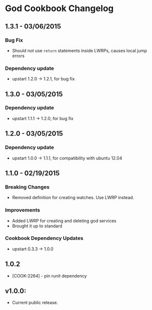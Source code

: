 God Cookbook Changelog
=======================
1.3.1 - 03/06/2015
------------------
### Bug Fix
* Should not use `return` statements inside LWRPs, causes local jump errors

### Dependency update
* upstart 1.2.0 -> 1.2.1, for bug fix

1.3.0 - 03/05/2015
------------------
### Dependency update
* upstart 1.1.1 -> 1.2.0, for bug fix

1.2.0 - 03/05/2015
------------------
### Dependency update
* upstart 1.0.0 -> 1.1.1, for compatibility with ubuntu 12.04

1.1.0 - 02/19/2015
------------------
### Breaking Changes
* Removed definition for creating watches. Use LWRP instead.

### Improvements
* Added LWRP for creating and deleting god services
* Brought it up to standard

### Cookbook Dependency Updates
* upstart 0.3.3 -> 1.0.0

1.0.2
-----
* [COOK-2264] - pin runit dependency

## v1.0.0:

* Current public release.
